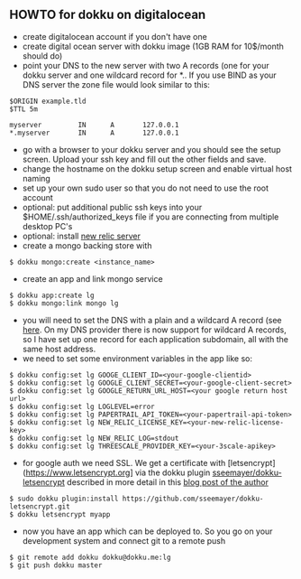 ## HOWTO for dokku on digitalocean

- create digitalocean account if you don't have one
- create digital ocean server  with dokku image (1GB RAM for 10$/month should do) 
- point your DNS to the new server with two A records (one for your
dokku server and one wildcard record for *.<your dokku server>. If
you use BIND as your DNS server the zone file would look similar
to this:

```
$ORIGIN example.tld
$TTL 5m

myserver         IN      A       127.0.0.1
*.myserver       IN      A       127.0.0.1
```

- go with a browser to your dokku server and you should see the
setup screen. Upload your ssh key and fill out the other fields and
save.
- change the hostname on the dokku setup screen and enable virtual host naming
- set up your own sudo user so that you do not need to use the root account
- optional: put additional public ssh keys into your $HOME/.ssh/authorized_keys file if you are connecting from multiple desktop PC's
- optional: install [new relic server](http://www.newrelic.com)
- create a mongo backing store with 

```
$ dokku mongo:create <instance_name> 
```

- create an app and link mongo service

```
$ dokku app:create lg
$ dokku mongo:link mongo lg
```

- you will need to set the DNS with a plain and a wildcard A record
(see
[here](https://www.digitalocean.com/community/tutorials/how-to-use-the-digitalocean-dokku-application). On my DNS provider 
there is now support for wildcard A records, so I have set up one record for each application subdomain, 
all with the same host address.
- we need to set some environment variables in the app like so: 

```
$ dokku config:set lg GOOGE_CLIENT_ID=<your-google-clientid>
$ dokku config:set lg GOOGLE_CLIENT_SECRET=<your-google-client-secret>
$ dokku config:set lg GOOGLE_RETURN_URL_HOST=<your google return host url>
$ dokku config:set lg LOGLEVEL=error
$ dokku config:set lg PAPERTRAIL_API_TOKEN=<your-papertrail-api-token>
$ dokku config:set lg NEW_RELIC_LICENSE_KEY=<your-new-relic-license-key>
$ dokku config:set lg NEW_RELIC_LOG=stdout
$ dokku config:set lg THREESCALE_PROVIDER_KEY=<your-3scale-apikey>
```

- for google auth we need SSL. We get a certificate with [letsencrypt](https://www.letsencrypt.org] via the dokku plugin 
[sseemayer/dokku-letsencrypt](https://github.com/sseemayer/dokku-letsencrypt)
described in more detail in this [blog post of the
author](https://blog.semicolonsoftware.de/securing-dokku-with-lets-encrypt-tls-certificates/)


```
$ sudo dokku plugin:install https://github.com/sseemayer/dokku-letsencrypt.git
$ dokku letsencrypt myapp
```

- now you have an app which can be deployed to. So you go on your development system and connect git to a remote push

```
$ git remote add dokku dokku@dokku.me:lg
$ git push dokku master
```




